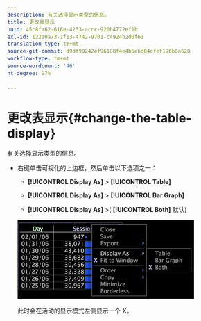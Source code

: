 ```yaml
---
description: 有关选择显示类型的信息。
title: 更改表显示
uuid: 45c8fa62-616e-4233-accc-920b4772ef1b
exl-id: 12210a73-1f13-4742-9701-c4924b2d0f61
translation-type: tm+mt
source-git-commit: d9df90242ef96188f4e4b5e6d04cfef196b0a628
workflow-type: tm+mt
source-wordcount: '46'
ht-degree: 97%

---
```


# 更改表显示{#change-the-table-display}

有关选择显示类型的信息。

* 右键单击可视化的上边框，然后单击以下选项之一：

   * **[!UICONTROL Display As]** > **[!UICONTROL Table]**

   * **[!UICONTROL Display As]** >  **[!UICONTROL Bar Graph]**

   * **[!UICONTROL Display As]** >( **[!UICONTROL Both]** 默认)

   ![](assets/mnu_Table_Bar_Display.png)

   此时会在活动的显示模式左侧显示一个 X。
